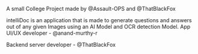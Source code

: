 A small College Project made by @Assault-OPS and @ThatBlackFox

intelliDoc is an application that is made to generate questions and answers out of any given Images using an AI Model and OCR detection Model.
App UI/UX developer - @anand-murthy-r

Backend server developer - @ThatBlackFox
